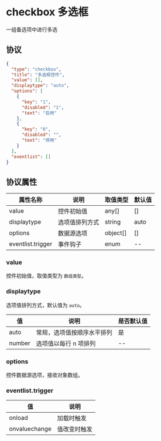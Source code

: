 # checkbox 多选框
一组备选项中进行多选

## 协议

```json
{
  "type": "checkbox",
  "title": "多选框控件",
  "value": [],
  "displaytype": "auto",
  "options": [
    {
      "key": "1",
      "disabled": "1",
      "text": "启用"
    },
    {
      "key": "0",
      "disabled": "",
      "text": "停用"
    }
  ],
  "eventlist": []
}
```
## 协议属性
| 属性名称 | 说明 | 取值类型 | 默认值 |
| ---- | ---- | ---- | ---- |
| value | 控件初始值 | any[] | [] |
| displaytype | 选项值排列方式 | string | auto |
| options | 数据源选项 | object[] | [] |
| eventlist.trigger | 事件钩子 | enum | -- |

### value
控件初始值，取值类型为 `数组类型`。

### displaytype
选项值排列方式，默认值为 `auto`。

| 值 | 说明 | 是否默认值 |
| ---- | ---- | ---- |
| auto | 常规，选项值按顺序水平排列 | 是 |
| number | 选项值以每行 n 项排列 | -- |

### options
控件数据源选项，接收对象数组。

### eventlist.trigger
| 值 | 说明 |
| ---- | ---- |
| onload | 加载时触发 |
| onvaluechange | 值改变时触发 |







